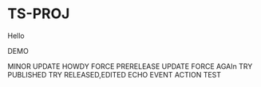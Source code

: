 # TS-PROJ

Hello

DEMO

MINOR UPDATE
HOWDY
FORCE PRERELEASE UPDATE
FORCE AGAIn
TRY PUBLISHED
TRY RELEASED,EDITED
ECHO EVENT ACTION
TEST
